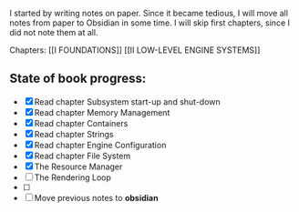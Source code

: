 I started by writing notes on paper. Since it became tedious, I will move all notes from paper to Obsidian in some time. I will skip first chapters, since I did not note them at all.

Chapters:
	[[I FOUNDATIONS]]
	[[II LOW-LEVEL ENGINE SYSTEMS]] 

## State of book progress:
- [x] Read chapter Subsystem start-up and shut-down
- [x] Read chapter Memory Management
- [x] Read chapter Containers
- [x] Read chapter Strings
- [x] Read chapter Engine Configuration
- [x] Read chapter File System
- [x] The Resource Manager
- [ ] The Rendering Loop
- [ ] 
- [ ] Move previous notes to **obsidian**
